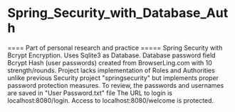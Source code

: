 # Spring_Security_with_Database_Auth
==== Part of personal research and practice =====
Spring Security with Bcrypt Encryption. Uses Sqlite3 as Database.
Database password field Bcrypt Hash (user passwords) created from BrowserLing.com with 10 strength/rounds.
Project lacks implementation of Roles and Authorities unlike previous Security project "springsecurity" but implements proper password protection measures.
To review, the passwords and usernames are saved in "User Password.txt" file
The URL to login is localhost:8080/login. Access to localhost:8080/welcome is protected.

